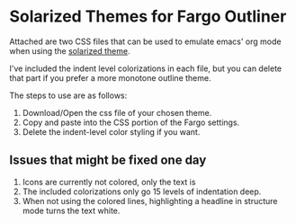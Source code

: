# Solarized Themes for Fargo Outliner

Attached are two CSS files that can be used to emulate emacs' org mode when using the [solarized theme](http://ethanschoonover.com/solarized).

I've included the indent level colorizations in each file, but you can delete that part if you prefer a more monotone outline theme.

The steps to use are as follows:

1. Download/Open the css file of your chosen theme.
2. Copy and paste into the CSS portion of the Fargo settings.
3. Delete the indent-level color styling if you want.

## Issues that might be fixed one day
1. Icons are currently not colored, only the text is
2. The included colorizations only go 15 levels of indentation deep.
3. When not using the colored lines, highlighting a headline in structure mode turns the text white.
